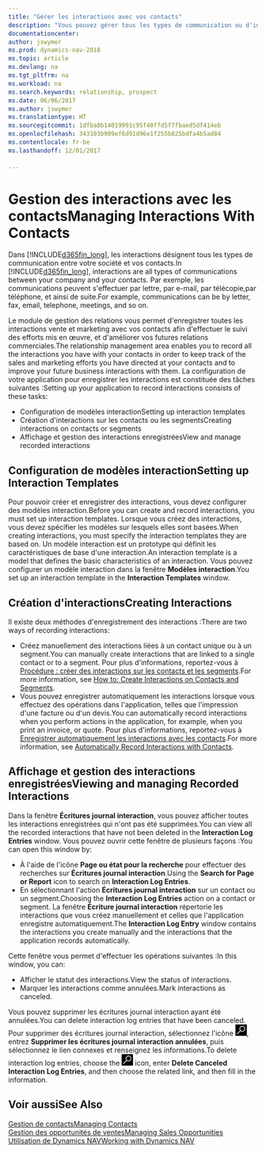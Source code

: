 ```yaml
---
title: "Gérer les interactions avec vos contacts"
description: "Vous pouvez gérer tous les types de communication ou d'interactions entre votre société et vos contacts. Par exemple, une communication par lettre, par téléphone, lors de réunions, etc."
documentationcenter: 
author: jswymer
ms.prod: dynamics-nav-2018
ms.topic: article
ms.devlang: na
ms.tgt_pltfrm: na
ms.workload: na
ms.search.keywords: relationship, prospect
ms.date: 06/06/2017
ms.author: jswymer
ms.translationtype: HT
ms.sourcegitcommit: 1dfba8b14019991c95f40ffd5f7fbaed5df414eb
ms.openlocfilehash: 343103b909ef6d91d96e1f255b825bdfa4b5ad84
ms.contentlocale: fr-be
ms.lasthandoff: 12/01/2017

---
```

# <a name="managing-interactions-with-contacts"></a><span data-ttu-id="2613a-103">Gestion des interactions avec les contacts</span><span class="sxs-lookup"><span data-stu-id="2613a-103">Managing Interactions With Contacts</span></span>
<span data-ttu-id="2613a-104">Dans [!INCLUDE[d365fin_long](includes/d365fin_long_md.md)], les interactions désignent tous les types de communication entre votre société et vos contacts.</span><span class="sxs-lookup"><span data-stu-id="2613a-104">In [!INCLUDE[d365fin_long](includes/d365fin_long_md.md)], interactions are all types of communications between your company and your contacts.</span></span> <span data-ttu-id="2613a-105">Par exemple, les communications peuvent s'effectuer par lettre, par e-mail, par télécopie,par téléphone, et ainsi de suite.</span><span class="sxs-lookup"><span data-stu-id="2613a-105">For example, communications can be by letter, fax, email, telephone, meetings, and so on.</span></span>

<span data-ttu-id="2613a-106">Le module de gestion des relations vous permet d'enregistrer toutes les interactions vente et marketing avec vos contacts afin d'effectuer le suivi des efforts mis en œuvre, et d'améliorer vos futures relations commerciales.</span><span class="sxs-lookup"><span data-stu-id="2613a-106">The relationship management area enables you to record all the interactions you have with your contacts in order to keep track of the sales and marketing efforts you have directed at your contacts and to improve your future business interactions with them.</span></span> <span data-ttu-id="2613a-107">La configuration de votre application pour enregistrer les interactions est constituée des tâches suivantes :</span><span class="sxs-lookup"><span data-stu-id="2613a-107">Setting up your application to record interactions consists of these tasks:</span></span>

* <span data-ttu-id="2613a-108">Configuration de modèles interaction</span><span class="sxs-lookup"><span data-stu-id="2613a-108">Setting up interaction templates</span></span>  
* <span data-ttu-id="2613a-109">Création d'interactions sur les contacts ou les segments</span><span class="sxs-lookup"><span data-stu-id="2613a-109">Creating interactions on contacts or segments</span></span>  
* <span data-ttu-id="2613a-110">Affichage et gestion des interactions enregistrées</span><span class="sxs-lookup"><span data-stu-id="2613a-110">View and manage recorded interactions</span></span>  

##  <a name="setting-up-interaction-templates"></a><span data-ttu-id="2613a-111">Configuration de modèles interaction</span><span class="sxs-lookup"><span data-stu-id="2613a-111">Setting up Interaction Templates</span></span>
<span data-ttu-id="2613a-112">Pour pouvoir créer et enregistrer des interactions, vous devez configurer des modèles interaction.</span><span class="sxs-lookup"><span data-stu-id="2613a-112">Before you can create and record interactions, you must set up interaction templates.</span></span> <span data-ttu-id="2613a-113">Lorsque vous créez des interactions, vous devez spécifier les modèles sur lesquels elles sont basées.</span><span class="sxs-lookup"><span data-stu-id="2613a-113">When creating interactions, you must specify the interaction templates they are based on.</span></span> <span data-ttu-id="2613a-114">Un modèle interaction est un prototype qui définit les caractéristiques de base d'une interaction.</span><span class="sxs-lookup"><span data-stu-id="2613a-114">An interaction template is a model that defines the basic characteristics of an interaction.</span></span>
<span data-ttu-id="2613a-115">Vous pouvez configurer un modèle interaction dans la fenêtre **Modèles interaction**.</span><span class="sxs-lookup"><span data-stu-id="2613a-115">You set up an interaction template in the **Interaction Templates** window.</span></span>  

## <a name="creating-interactions"></a><span data-ttu-id="2613a-116">Création d'interactions</span><span class="sxs-lookup"><span data-stu-id="2613a-116">Creating Interactions</span></span>
<span data-ttu-id="2613a-117">Il existe deux méthodes d'enregistrement des interactions :</span><span class="sxs-lookup"><span data-stu-id="2613a-117">There are two ways of recording interactions:</span></span>

* <span data-ttu-id="2613a-118">Créez manuellement des interactions liées à un contact unique ou à un segment.</span><span class="sxs-lookup"><span data-stu-id="2613a-118">You can manually create interactions that are linked to a single contact or to a segment.</span></span> <span data-ttu-id="2613a-119">Pour plus d'informations, reportez-vous à [Procédure : créer des interactions sur les contacts et les segments](marketing-how-create-interactions.md).</span><span class="sxs-lookup"><span data-stu-id="2613a-119">For more information, see [How to: Create Interactions on Contacts and Segments](marketing-how-create-interactions.md).</span></span>  
* <span data-ttu-id="2613a-120">Vous pouvez enregistrer automatiquement les interactions lorsque vous effectuez des opérations dans l'application, telles que l'impression d'une facture ou d'un devis.</span><span class="sxs-lookup"><span data-stu-id="2613a-120">You can automatically record interactions when you perform actions in the application, for example, when you print an invoice, or quote.</span></span> <span data-ttu-id="2613a-121">Pour plus d'informations, reportez-vous à [Enregistrer automatiquement les interactions avec les contacts](marketing-auto-record-interactions.md).</span><span class="sxs-lookup"><span data-stu-id="2613a-121">For more information, see [Automatically Record Interactions with Contacts](marketing-auto-record-interactions.md).</span></span>

## <a name="viewing-and-managing-recorded-interactions"></a><span data-ttu-id="2613a-122">Affichage et gestion des interactions enregistrées</span><span class="sxs-lookup"><span data-stu-id="2613a-122">Viewing and managing Recorded Interactions</span></span>
<span data-ttu-id="2613a-123">Dans la fenêtre **Écritures journal interaction**, vous pouvez afficher toutes les interactions enregistrées qui n'ont pas été supprimées.</span><span class="sxs-lookup"><span data-stu-id="2613a-123">You can view all the recorded interactions that have not been deleted in the **Interaction Log Entries** window.</span></span> <span data-ttu-id="2613a-124">Vous pouvez ouvrir cette fenêtre de plusieurs façons :</span><span class="sxs-lookup"><span data-stu-id="2613a-124">You can open this window by:</span></span>

* <span data-ttu-id="2613a-125">À l'aide de l'icône **Page ou état pour la recherche** pour effectuer des recherches sur **Écritures journal interaction**.</span><span class="sxs-lookup"><span data-stu-id="2613a-125">Using the **Search for Page or Report** icon to search on **Interaction Log Entries**.</span></span>
* <span data-ttu-id="2613a-126">En sélectionnant l'action **Écritures journal interaction** sur un contact ou un segment.</span><span class="sxs-lookup"><span data-stu-id="2613a-126">Choosing the **Interaction Log Entries** action on a contact or segment.</span></span>
  <span data-ttu-id="2613a-127">La fenêtre **Écriture journal interaction** répertorie les interactions que vous créez manuellement et celles que l'application enregistre automatiquement.</span><span class="sxs-lookup"><span data-stu-id="2613a-127">The **Interaction Log Entry** window contains the interactions you create manually and the interactions that the application records automatically.</span></span>

<span data-ttu-id="2613a-128">Cette fenêtre vous permet d'effectuer les opérations suivantes :</span><span class="sxs-lookup"><span data-stu-id="2613a-128">In this window, you can:</span></span>

* <span data-ttu-id="2613a-129">Afficher le statut des interactions.</span><span class="sxs-lookup"><span data-stu-id="2613a-129">View the status of interactions.</span></span>
* <span data-ttu-id="2613a-130">Marquer les interactions comme annulées.</span><span class="sxs-lookup"><span data-stu-id="2613a-130">Mark interactions as canceled.</span></span>

<span data-ttu-id="2613a-131">Vous pouvez supprimer les écritures journal interaction ayant été annulées.</span><span class="sxs-lookup"><span data-stu-id="2613a-131">You can delete interaction log entries that have been canceled.</span></span> <span data-ttu-id="2613a-132">Pour supprimer des écritures journal interaction, sélectionnez l'icône ![Page ou état pour la recherche](media/ui-search/search_small.png "Page ou état pour la recherche"), entrez **Supprimer les écritures journal interaction annulées**, puis sélectionnez le lien connexes et renseignez les informations.</span><span class="sxs-lookup"><span data-stu-id="2613a-132">To delete interaction log entries, choose the ![Search for Page or Report](media/ui-search/search_small.png "Search for Page or Report icon") icon, enter **Delete Canceled Interaction Log Entries**, and then choose the related link, and then fill in the information.</span></span>

## <a name="see-also"></a><span data-ttu-id="2613a-133">Voir aussi</span><span class="sxs-lookup"><span data-stu-id="2613a-133">See Also</span></span>
[<span data-ttu-id="2613a-134">Gestion de contacts</span><span class="sxs-lookup"><span data-stu-id="2613a-134">Managing Contacts</span></span>](marketing-contacts.md)  
[<span data-ttu-id="2613a-135">Gestion des opportunités de ventes</span><span class="sxs-lookup"><span data-stu-id="2613a-135">Managing Sales Opportunities</span></span>](marketing-manage-sales-opportunities.md)  
[<span data-ttu-id="2613a-136">Utilisation de Dynamics NAV</span><span class="sxs-lookup"><span data-stu-id="2613a-136">Working with Dynamics NAV</span></span>](ui-work-product.md)  

